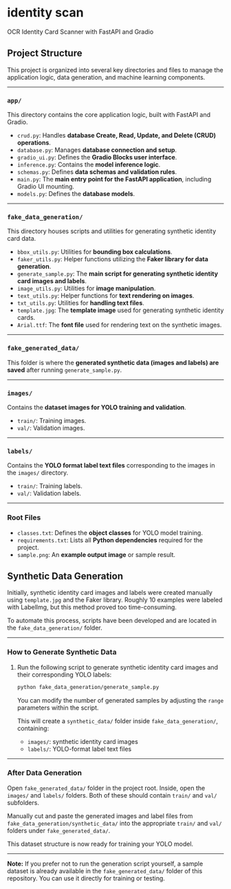 # identity scan
 OCR Identity Card Scanner with FastAPI and Gradio


## Project Structure

This project is organized into several key directories and files to manage the application logic, data generation, and machine learning components.

---

### `app/`

This directory contains the core application logic, built with FastAPI and Gradio.

* `crud.py`: Handles **database Create, Read, Update, and Delete (CRUD) operations**.
* `database.py`: Manages **database connection and setup**.
* `gradio_ui.py`: Defines the **Gradio Blocks user interface**.
* `inference.py`: Contains the **model inference logic**.
* `schemas.py`: Defines **data schemas and validation rules**.
* `main.py`: The **main entry point for the FastAPI application**, including Gradio UI mounting.
* `models.py`: Defines the **database models**.

---

### `fake_data_generation/`

This directory houses scripts and utilities for generating synthetic identity card data.

* `bbox_utils.py`: Utilities for **bounding box calculations**.
* `faker_utils.py`: Helper functions utilizing the **Faker library for data generation**.
* `generate_sample.py`: The **main script for generating synthetic identity card images and labels**.
* `image_utils.py`: Utilities for **image manipulation**.
* `text_utils.py`: Helper functions for **text rendering on images**.
* `txt_utils.py`: Utilities for **handling text files**.
* `template.jpg`: The **template image** used for generating synthetic identity cards.
* `Arial.ttf`: The **font file** used for rendering text on the synthetic images.

---

### `fake_generated_data/`

This folder is where the **generated synthetic data (images and labels) are saved** after running `generate_sample.py`.

---

### `images/`

Contains the **dataset images for YOLO training and validation**.

* `train/`: Training images.
* `val/`: Validation images.

---

### `labels/`

Contains the **YOLO format label text files** corresponding to the images in the `images/` directory.

* `train/`: Training labels.
* `val/`: Validation labels.

---

### Root Files

* `classes.txt`: Defines the **object classes** for YOLO model training.
* `requirements.txt`: Lists all **Python dependencies** required for the project.
* `sample.png`: An **example output image** or sample result.

## Synthetic Data Generation

Initially, synthetic identity card images and labels were created manually using `template.jpg` and the Faker library. Roughly 10 examples were labeled with LabelImg, but this method proved too time-consuming.

To automate this process, scripts have been developed and are located in the `fake_data_generation/` folder.

---

### How to Generate Synthetic Data

1.  Run the following script to generate synthetic identity card images and their corresponding YOLO labels:

    ```bash
    python fake_data_generation/generate_sample.py
    ```

    You can modify the number of generated samples by adjusting the `range` parameters within the script.

    This will create a `synthetic_data/` folder inside `fake_data_generation/`, containing:

    * `images/`: synthetic identity card images
    * `labels/`: YOLO-format label text files

---

### After Data Generation

Open `fake_generated_data/` folder in the project root. Inside, open the `images/` and `labels/` folders. Both of these should contain `train/` and `val/` subfolders.

Manually cut and paste the generated images and label files from `fake_data_generation/synthetic_data/` into the appropriate `train/` and `val/` folders under `fake_generated_data/`.

This dataset structure is now ready for training your YOLO model.

---

**Note:** If you prefer not to run the generation script yourself, a sample dataset is already available in the `fake_generated_data/` folder of this repository. You can use it directly for training or testing.